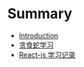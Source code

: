 # Summary

* [Introduction](README.md)
* [贪食蛇学习](tan-shi-she-xue-xi.md)
* [React-js 学习记录](react-js-xue-xi-ji-lu.md)

